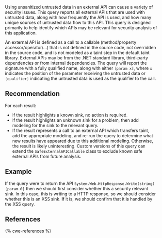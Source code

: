 Using unsanitized untrusted data in an external API can cause a variety of security issues. This query reports all external APIs that are used with untrusted data, along with how frequently the API is used, and how many unique sources of untrusted data flow to this API. This query is designed primarily to help identify which APIs may be relevant for security analysis of this application.

An external API is defined as a call to a callable (method/property accessor/operator/...) that is not defined in the source code, not overridden in the source code, and is not modeled as a taint step in the default taint library. External APIs may be from the .NET standard library, third-party dependencies or from internal dependencies. The query will report the signature with a fully qualified name, along with either `[param x]`, where `x` indicates the position of the parameter receiving the untrusted data or `[qualifier]` indicating the untrusted data is used as the qualifier to the call.


## Recommendation
For each result:

* If the result highlights a known sink, no action is required.
* If the result highlights an unknown sink for a problem, then add modeling for the sink to the relevant query.
* If the result represents a call to an external API which transfers taint, add the appropriate modeling, and re-run the query to determine what new results have appeared due to this additional modeling.
Otherwise, the result is likely uninteresting. Custom versions of this query can extend the `SafeExternalAPICallable` class to exclude known safe external APIs from future analysis.


## Example
If the query were to return the API `System.Web.HttpResponse.Write(string) [param 0]` then we should first consider whether this a security relevant sink. In this case, this is writing to a HTTP response, so we should consider whether this is an XSS sink. If it is, we should confirm that it is handled by the XSS query.


## References
{% cwe-references %}
